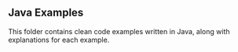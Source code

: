 ## Java Examples

This folder contains clean code examples written in Java, along with explanations for each example.
